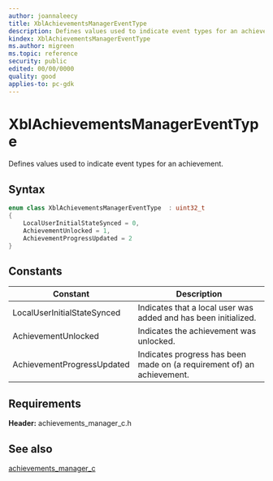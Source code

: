 ```yaml
---
author: joannaleecy
title: XblAchievementsManagerEventType
description: Defines values used to indicate event types for an achievement.
kindex: XblAchievementsManagerEventType
ms.author: migreen
ms.topic: reference
security: public
edited: 00/00/0000
quality: good
applies-to: pc-gdk
---
```


# XblAchievementsManagerEventType  

Defines values used to indicate event types for an achievement.    

## Syntax  
  
```cpp
enum class XblAchievementsManagerEventType  : uint32_t  
{  
    LocalUserInitialStateSynced = 0,  
    AchievementUnlocked = 1,  
    AchievementProgressUpdated = 2  
}  
```  
  
## Constants  
  
| Constant | Description |
| --- | --- |
| LocalUserInitialStateSynced | Indicates that a local user was added and has been initialized. |  
| AchievementUnlocked | Indicates the achievement was unlocked. |  
| AchievementProgressUpdated | Indicates progress has been made on (a requirement of) an achievement. |  
  
## Requirements  
  
**Header:** achievements_manager_c.h
  
## See also  
[achievements_manager_c](../achievements_manager_c_members.md)  
  
  